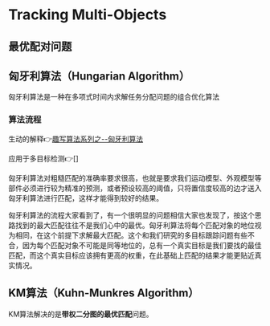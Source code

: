 # Tracking Multi-Objects

## 最优配对问题

## 匈牙利算法（Hungarian Algorithm）

匈牙利算法是一种在多项式时间内求解任务分配问题的组合优化算法

### 算法流程

生动的解释👉[趣写算法系列之--匈牙利算法](https://blog.csdn.net/dark_scope/article/details/8880547#commentBox)

应用于多目标检测👉[]

匈牙利算法对粗糙匹配的准确率要求很高，也就是要求我们运动模型、外观模型等部件必须进行较为精准的预测，或者预设较高的阈值，只将置信度较高的边才送入匈牙利算法进行匹配，这样才能得到较好的结果。

匈牙利算法的流程大家看到了，有一个很明显的问题相信大家也发现了，按这个思路找到的最大匹配往往不是我们心中的最优。匈牙利算法将每个匹配对象的地位视为相同，在这个前提下求解最大匹配。这个和我们研究的多目标跟踪问题有些不合，因为每个匹配对象不可能是同等地位的，总有一个真实目标是我们要找的最佳匹配，而这个真实目标应该拥有更高的权重，在此基础上匹配的结果才能更贴近真实情况。

## KM算法（Kuhn-Munkres Algorithm）

KM算法解决的是**带权二分图的最优匹配**问题。





